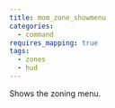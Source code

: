 ```yaml
---
title: mom_zone_showmenu
categories:
  - command
requires_mapping: true
tags:
  - zones
  - hud
---
```


Shows the zoning menu.
